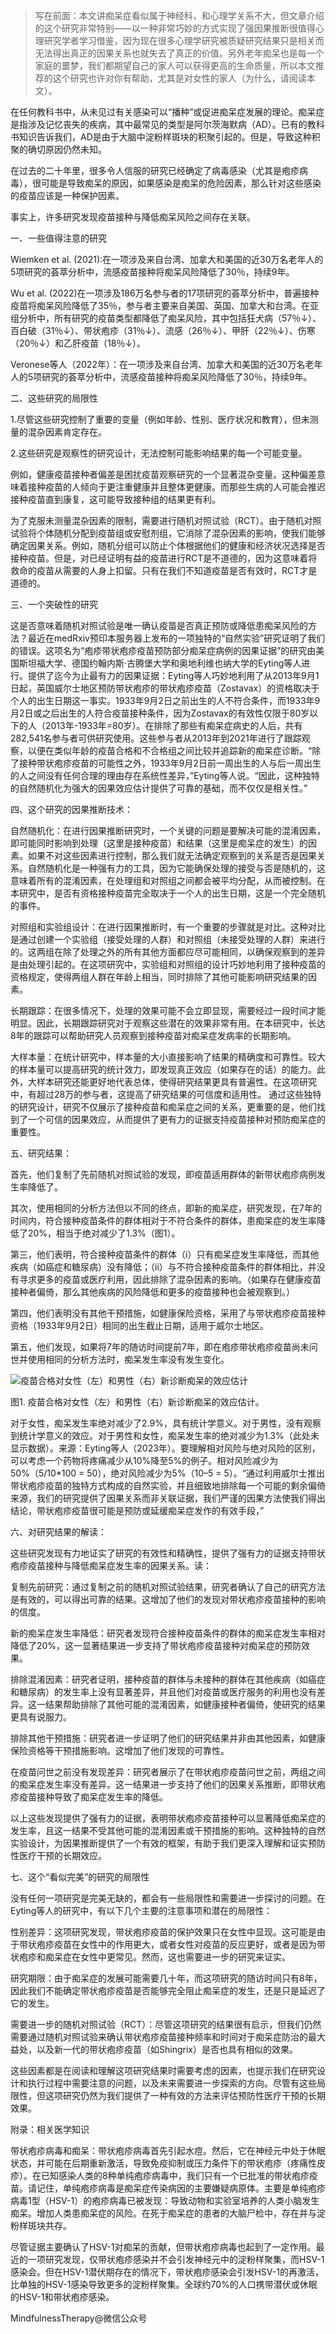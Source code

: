 >写在前面：本文讲痴呆症看似属于神经科，和心理学关系不大，但文章介绍的这个研究非常特别——以一种非常巧妙的方式实现了强因果推断很值得心理研究学者学习借鉴，因为现在很多心理学研究被质疑研究结果只是相关而无法得出真正的因果关系也就失去了真正的价值。另外老年痴呆也是每一个家庭的噩梦，我们都期望自己的家人可以获得更高的生命质量，所以本文推荐的这个研究也许对你有帮助，尤其是对女性的家人（为什么，请阅读本文）。


在任何教科书中，从未见过有关感染可以“播种”或促进痴呆症发展的理论。痴呆症是指涉及记忆丧失的疾病，其中最常见的类型是阿尔茨海默病（AD）。已有的教科书知识告诉我们，AD是由于大脑中淀粉样斑块的积聚引起的。但是，导致这种积聚的确切原因仍然未知。

在过去的二十年里，很多令人信服的研究已经确定了病毒感染（尤其是疱疹病毒），很可能是导致痴呆的原因，如果感染是痴呆的危险因素，那么针对这些感染的疫苗应该是一种保护因素。

事实上，许多研究发现疫苗接种与降低痴呆风险之间存在关联。


一、一些值得注意的研究

Wiemken et al. (2021):在一项涉及来自台湾、加拿大和美国的近30万名老年人的5项研究的荟萃分析中，流感疫苗接种将痴呆风险降低了30％，持续9年。

Wu et al. (2022)在一项涉及186万名参与者的17项研究的荟萃分析中，普遍接种疫苗将痴呆风险降低了35％，参与者主要来自美国、英国、加拿大和台湾。在亚组分析中，所有研究的疫苗类型都降低了痴呆风险，其中包括狂犬病（57％↓）、百白破（31％↓）、带状疱疹（31％↓）、流感（26％↓）、甲肝（22％↓）、伤寒（20％↓）和乙肝疫苗（18％↓）。

Veronese等人（2022年）：在一项涉及来自台湾、加拿大和美国的近30万名老年人的5项研究的荟萃分析中，流感疫苗接种将痴呆风险降低了30％，持续9年。


二、这些研究的局限性

1.尽管这些研究控制了重要的变量（例如年龄、性别、医疗状况和教育），但未测量的混杂因素肯定存在。

2.这些研究是观察性的研究设计，无法控制可能影响结果的每一个可能变量。

例如，健康疫苗接种者偏差是困扰疫苗观察研究的一个显著混杂变量。这种偏差意味着接种疫苗的人倾向于更注重健康并且整体更健康。而那些生病的人可能会推迟接种疫苗直到康复，这可能导致接种组的结果更有利。

为了克服未测量混杂因素的限制，需要进行随机对照试验（RCT）。由于随机对照试验将个体随机分配到疫苗组或安慰剂组，它消除了混杂因素的影响，使我们能够确定因果关系。例如，随机分组可以防止个体根据他们的健康和经济状况选择是否接种疫苗。但是，对已经证明有益的疫苗进行RCT是不道德的，因为这意味着将救命的疫苗从需要的人身上扣留。只有在我们不知道疫苗是否有效时，RCT才是道德的。


三、一个突破性的研究

这是否意味着随机对照试验是唯一确认疫苗是否真正预防或降低患痴呆风险的方法？最近在medRxiv预印本服务器上发布的一项独特的“自然实验”研究证明了我们的错误。这项名为“疱疹带状疱疹疫苗预防部分痴呆症病例的因果证据”的研究由美国斯坦福大学、德国约翰内斯·古腾堡大学和奥地利维也纳大学的Eyting等人进行。提供了迄今为止最有力的因果证据：Eyting等人巧妙地利用了从2013年9月1日起，英国威尔士地区预防带状疱疹的带状疱疹疫苗（Zostavax）的资格取决于个人的出生日期这一事实。1933年9月2日之前出生的人不符合条件，而1933年9月2日或之后出生的人符合疫苗接种条件，因为Zostavax的有效性仅限于80岁以下的人（2013年-1933年=80岁）。在排除了那些有痴呆症病史的人后，共有282,541名参与者可供研究使用。这些参与者从2013年到2021年进行了跟踪观察，以便在类似年龄的疫苗合格和不合格组之间比较并追踪新的痴呆症诊断。“除了接种带状疱疹疫苗的可能性之外，1933年9月2日前一周出生的人与后一周出生的人之间没有任何合理的理由存在系统性差异，”Eyting等人说。“因此，这种独特的自然随机化为强大的因果效应估计提供了可靠的基础，而不仅仅是相关性。”

四、这个研究的因果推断技术：

自然随机化：在进行因果推断研究时，一个关键的问题是要解决可能的混淆因素，即可能同时影响到处理（这里是接种疫苗）和结果（这里是痴呆症的发生）的因素。如果不对这些因素进行控制，那么我们就无法确定观察到的关系是否是因果关系。自然随机化是一种强有力的工具，因为它能确保处理的接受与否是随机的，这意味着所有的混淆因素，在处理组和对照组之间都会被平均分配，从而被控制。在本研究中，是否有资格接种疫苗完全取决于一个人的出生日期，这是一个完全随机的事件。

对照组和实验组设计：在进行因果推断时，有一个重要的步骤就是对比。这种对比是通过创建一个实验组（接受处理的人群）和对照组（未接受处理的人群）来进行的。这两组在除了处理之外的所有其他方面都应尽可能相同，以确保观察到的差异是由处理引起的。在这项研究中，实验组和对照组的设计巧妙地利用了接种疫苗的资格规定，使得两组人群在年龄上相当，同时排除了其他可能影响研究结果的因素。

长期跟踪：在很多情况下，处理的效果可能不会立即显现，需要经过一段时间才能明显。因此，长期跟踪研究对于观察这些潜在的效果非常有用。在本研究中，长达8年的跟踪可以帮助研究人员观察到接种疫苗对痴呆症发病率的长期影响。

大样本量：在统计研究中，样本量的大小直接影响了结果的精确度和可靠性。较大的样本量可以提高研究的统计效力，即发现真正效应（如果存在的话）的能力。此外，大样本研究还能更好地代表总体，使得研究结果更具有普遍性。在这项研究中，有超过28万的参与者，这提高了研究结果的可信度和适用性。
通过这些独特的研究设计，研究不仅展示了接种疫苗和痴呆症之间的关系，更重要的是，他们找到了一个可信的因果效应，从而提供了更有力的证据支持疫苗接种对预防痴呆症的重要性。


五、研究结果：

首先，他们复制了先前随机对照试验的发现，即疫苗适用群体的新带状疱疹病例发生率降低了。

其次，使用相同的分析方法但以不同的终点，即新的痴呆症，研究发现，在7年的时间内，符合接种疫苗条件的群体相对于不符合条件的群体，患痴呆症的发生率降低了20%，相当于绝对减少了1.3%（图1）。

第三，他们表明，符合接种疫苗条件的群体（i）只有痴呆症发生率降低，而其他疾病（如癌症和糖尿病）没有降低；（ii）与不符合接种疫苗条件的群体相比，并没有寻求更多的疫苗或医疗利用，因此排除了混杂因素的影响。（如果存在健康疫苗接种者偏倚，那么其他疾病的风险降低和更多的疫苗接种也会被观察到。）

第四，他们表明没有其他干预措施，如健康保险资格，采用了与带状疱疹疫苗接种资格（1933年9月2日）相同的出生截止日期，适用于威尔士地区。

第五，他们发现，如果将7年的随访时间提前7年，即在疱疹带状疱疹疫苗尚未问世并使用相同的分析方法时，痴呆发生率没有发生变化。

![疫苗合格对女性（左）和男性（右）新诊断痴呆的效应估计](/img/26.webp)

图1. 疫苗合格对女性（左）和男性（右）新诊断痴呆的效应估计。

对于女性，痴呆发生率绝对减少了2.9%，具有统计学意义。对于男性，没有观察到统计学意义的效应。对于男性和女性，痴呆发生率的绝对减少为1.3%（此处未显示数据）。来源：Eyting等人（2023年）。要理解相对风险与绝对风险的区别，可以考虑一个药物将疼痛减少从10%降至5%的例子。相对风险减少为50%（5/10*100 = 50），绝对风险减少为5%（10–5 = 5）。“通过利用威尔士推出带状疱疹疫苗的独特方式构成的自然实验，并且细致地排除每一个可能的剩余偏倚来源，我们的研究提供了因果关系而非关联证据，我们严谨的因果方法使我们得出结论，带状疱疹疫苗很可能是预防或延缓痴呆症发作的有效手段，”


六、对研究结果的解读：

这些研究发现有力地证实了研究的有效性和精确性，提供了强有力的证据支持带状疱疹疫苗接种与降低痴呆症发生率的因果关系。读：

复制先前研究：通过复制之前的随机对照试验结果，研究者确认了自己的研究方法是有效的，可以得出可靠的结果。这增加了他们的发现对带状疱疹疫苗接种的影响的信度。

新的痴呆症发生率降低：研究者发现符合接种疫苗条件的群体的痴呆症发生率相对降低了20%，这一显著结果进一步支持了带状疱疹疫苗接种对痴呆症的预防效果。

排除混淆因素：研究者证明，接种疫苗的群体与未接种的群体在其他疾病（如癌症和糖尿病）的发生率上没有显著差异，并且他们对疫苗或医疗服务的利用也没有差异。这一结果帮助排除了其他可能的混淆因素，如健康接种者偏倚，使研究的结果更具有说服力。

排除其他干预措施：研究者进一步证明了他们的研究结果并非由其他因素，如健康保险资格等干预措施影响。这增加了他们发现的可靠性。

在疫苗问世之前没有发现差异：研究者展示了在带状疱疹疫苗问世之前，两组之间的痴呆症发生率没有差异。这一结果进一步支持了他们的因果关系推断，即带状疱疹疫苗接种导致了痴呆症发生率的降低。

以上这些发现提供了强有力的证据，表明带状疱疹疫苗接种可以显著降低痴呆症的发生率，且这一结果不受其他可能的混淆因素或干预措施的影响。这种独特的自然实验设计，为因果推断提供了一个有效的框架，有助于我们更深入理解和证实预防性医疗干预的长期效应。

七、这个“看似完美”的研究的局限性

没有任何一项研究是完美无缺的，都会有一些局限性和需要进一步探讨的问题。在Eyting等人的研究中，有以下几个主要的注意事项和潜在的局限性：

性别差异：这项研究发现，带状疱疹疫苗的保护效果只在女性中显现。这可能是由于带状疱疹疫苗在女性中的作用更大，或者女性对疫苗的反应更好，或者是因为带状疱疹和痴呆症在女性中更常见。然而，这也需要进一步的研究来证实。

研究期限：由于痴呆症的发展可能需要几十年，而这项研究的随访时间只有8年，因此我们不能确定带状疱疹疫苗是否能够完全阻止痴呆症的发生，还是只是延迟了它的发生。

需要进一步的随机对照试验（RCT）：尽管这项研究的结果很有启示，但我们仍然需要通过随机对照试验来确认带状疱疹疫苗接种频率和时间对于痴呆症防治的最大益处，以及新一代的带状疱疹疫苗（如Shingrix）是否也具有相似的效果。

这些因素都是在阅读和理解这项研究结果时需要考虑的因素，也提示我们在研究设计和执行过程中需要注意的问题，以及未来需要进一步探索的方向。尽管有这些局限性，但这项研究仍然为我们提供了一种有效的方法来评估预防性医疗干预的长期效果。

附录：相关医学知识

带状疱疹病毒和痴呆：带状疱疹病毒首先引起水痘。然后，它在神经元中处于休眠状态，并可能在后期重新激活，导致免疫抑制或压力条件下的带状疱疹（疼痛性皮疹）。在已知感染人类的8种单纯疱疹病毒中，我们只有一个已批准的带状疱疹疫苗。请记住，单纯疱疹病毒是痴呆症传染病因的主要嫌疑病原体。主要是单纯疱疹病毒1型（HSV-1）的疱疹病毒已被发现：导致动物和实验室培养的人类小脑发生痴呆。增加人类患痴呆症的风险。在死于痴呆症的患者的大脑尸检中，存在并与淀粉样斑块共存。

尽管证据主要确认了HSV-1对痴呆的贡献，但带状疱疹病毒也起到了一定作用。最近的一项研究发现，仅带状疱疹感染并不会引发神经元中的淀粉样聚集，而HSV-1感染会。但在HSV-1潜伏期存在的情况下，带状疱疹感染会引发HSV-1的再激活，比单独的HSV-1感染导致更多的淀粉样聚集。全球约70%的人口携带潜伏或休眠的HSV-1和带状疱疹感染。

MindfulnessTherapy@微信公众号
